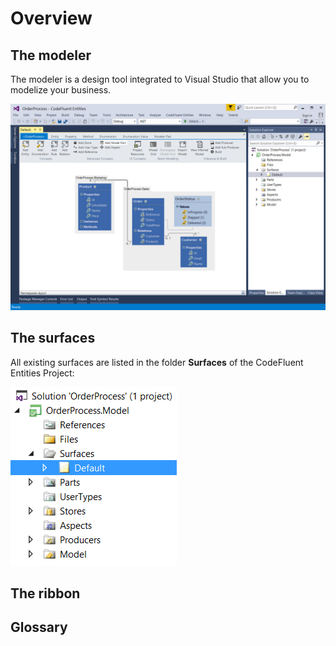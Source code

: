 # Overview

## The modeler

The modeler is a design tool integrated to Visual Studio that allow you to modelize your business.

![](img/modeling-02.png)

## The surfaces

All existing surfaces are listed in the folder **Surfaces** of the CodeFluent Entities Project:

![](img/modeling-01.png)

## The ribbon

## Glossary